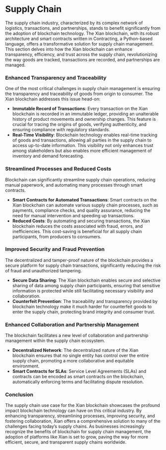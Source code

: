 # Supply Chain

The supply chain industry, characterized by its complex network of logistics, transactions, and partnerships, stands to benefit significantly from the adoption of blockchain technology. The Xian blockchain, with its robust architecture and smart contracts written in Contracting, a Python-based language, offers a transformative solution for supply chain management. This section delves into how the Xian blockchain can enhance transparency, efficiency, and trust across the supply chain, revolutionizing the way goods are tracked, transactions are recorded, and partnerships are managed.

### **Enhanced Transparency and Traceability**

One of the most critical challenges in supply chain management is ensuring the transparency and traceability of goods from origin to consumer. The Xian blockchain addresses this issue head-on:

* **Immutable Record of Transactions**: Every transaction on the Xian blockchain is recorded in an immutable ledger, providing an unalterable history of product movements and ownership changes. This feature is crucial for tracing the origins of goods, verifying authenticity, and ensuring compliance with regulatory standards.
* **Real-Time Visibility**: Blockchain technology enables real-time tracking of goods and transactions, allowing all parties in the supply chain to access up-to-date information. This visibility not only enhances trust among stakeholders but also enables more efficient management of inventory and demand forecasting.

### **Streamlined Processes and Reduced Costs**

Blockchain can significantly streamline supply chain operations, reducing manual paperwork, and automating many processes through smart contracts.

* **Smart Contracts for Automated Transactions**: Smart contracts on the Xian blockchain can automate various supply chain processes, such as payments, compliance checks, and quality assurance, reducing the need for manual intervention and speeding up transactions.
* **Reduced Costs**: By automating and securing transactions, the Xian blockchain reduces the costs associated with fraud, errors, and inefficiencies. This cost-saving is beneficial for all supply chain participants, from producers to consumers.

### **Improved Security and Fraud Prevention**

The decentralized and tamper-proof nature of the blockchain provides a secure platform for supply chain transactions, significantly reducing the risk of fraud and unauthorized tampering.

* **Secure Data Sharing**: The Xian blockchain enables secure and selective sharing of data among supply chain participants, ensuring that sensitive information is protected while still facilitating necessary visibility and collaboration.
* **Counterfeit Prevention**: The traceability and transparency provided by blockchain technology make it much harder for counterfeit goods to enter the supply chain, protecting brand integrity and consumer trust.

### **Enhanced Collaboration and Partnership Management**

The blockchain facilitates a new level of collaboration and partnership management within the supply chain ecosystem.

* **Decentralized Network**: The decentralized nature of the Xian blockchain ensures that no single entity has control over the entire supply chain, promoting a more collaborative and equitable environment.
* **Smart Contracts for SLAs**: Service Level Agreements (SLAs) and contracts can be encoded as smart contracts on the blockchain, automatically enforcing terms and facilitating dispute resolution.

### Conclusion

The supply chain use case for the Xian blockchain showcases the profound impact blockchain technology can have on this critical industry. By enhancing transparency, streamlining processes, improving security, and fostering collaboration, Xian offers a comprehensive solution to many of the challenges facing today’s supply chains. As businesses increasingly recognize the benefits of blockchain for supply chain management, the adoption of platforms like Xian is set to grow, paving the way for more efficient, secure, and transparent supply chains worldwide.
